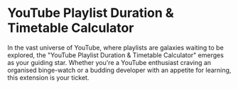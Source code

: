 # YouTube Playlist Duration & Timetable Calculator
In the vast universe of YouTube, where playlists are galaxies waiting to be explored, the "YouTube Playlist Duration & Timetable Calculator" emerges as your guiding star. Whether you're a YouTube enthusiast craving an organised binge-watch or a budding developer with an appetite for learning, this extension is your ticket.
